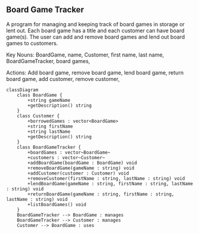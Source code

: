 ## **Board Game Tracker**
A program for managing and keeping track of board games in storage or lent out. Each board game has a title and each customer can have board game(s). The user can add and remove board games and lend out board games to customers.

Key Nouns: 
BoardGame,
name,
Customer, 
first name,
last name,
BoardGameTracker, 
board games,

Actions: 
Add board game,
remove board game,
lend board game,
return board game,
add customer,
remove customer,


```mermaid
classDiagram
	class BoardGame {
		+string gameName
		+getDescription() string
	}
	class Customer {
		+borrowedGames : vector<BoardGame>
		+string firstName
		+string lastName
		+getDescription() string
	}
	class BoardGameTracker {
		+boardGames : vector~BoardGame~
		+customers : vector~Customer~
		+addBoardGame(boardGame : BoardGame) void
		+removeBoardGame(gameName : string) void
		+addCustomer(customer : Customer) void
		+removeCustomer(firstName : string, lastName : string) void
		+lendBoardGame(gameName : string, firstName : string, lastName : string) void
		+returnBoardGame(gameName : string, firstName : string, lastName : string) void
		+listBoardGames() void
	}
	BoardGameTracker --> BoardGame : manages
	BoardGameTracker --> Customer : manages
	Customer --> BoardGame : uses
```
